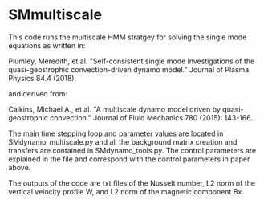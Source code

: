 # SMmultiscale

This code runs the multiscale HMM stratgey for solving the single mode equations as written in:

Plumley, Meredith, et al. "Self-consistent single mode investigations of the quasi-geostrophic convection-driven dynamo model." Journal of Plasma Physics 84.4 (2018).

and derived from:

Calkins, Michael A., et al. "A multiscale dynamo model driven by quasi-geostrophic convection." Journal of Fluid Mechanics 780 (2015): 143-166.


The main time stepping loop and parameter values are located in SMdynamo_multiscale.py and all the background matrix creation and transfers are contained in SMdynamo_tools.py.  The control parameters are explained in the file and correspond with the control parameters in paper above.

The outputs of the code are txt files of the Nusselt number, L2 norm of the vertical velocity profile W, and L2 norm of the magnetic component Bx.  
